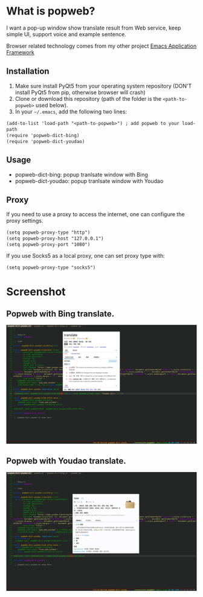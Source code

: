 # What is popweb?
I want a pop-up window show translate result from Web service, keep simple UI, support voice and example sentence.

Browser related technology comes from my other project [Emacs Application Framework](https://github.com/emacs-eaf/emacs-application-framework)

## Installation
1. Make sure install PyQt5 from your operating system repository (DON'T install PyQt5 from pip, otherwise browser will crash)
2. Clone or download this repository (path of the folder is the `<path-to-popweb>` used below).
3. In your `~/.emacs`, add the following two lines:
```elisp
(add-to-list 'load-path "<path-to-popweb>") ; add popweb to your load-path
(require 'popweb-dict-bing)
(require 'popweb-dict-youdao)
```

## Usage
* popweb-dict-bing: popup tranlsate window with Bing
* popweb-dict-youdao: popup tranlsate window with Youdao

## Proxy
If you need to use a proxy to access the internet, one can configure the proxy settings.

```Elisp
(setq popweb-proxy-type "http")
(setq popweb-proxy-host "127.0.0.1")
(setq popweb-proxy-port "1080")
```

If you use Socks5 as a local proxy, one can set proxy type with:

```Elisp
(setq popweb-proxy-type "socks5")
```

# Screenshot
## Popweb with Bing translate.
<p align="center">
  <img width="800" src="./img/dict-bing.png">
</p>

## Popweb with Youdao translate.
<p align="center">
  <img width="800" src="./img/dict-youdao.png">
</p>
